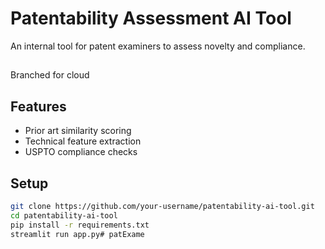 # Patentability Assessment AI Tool

An internal tool for patent examiners to assess novelty and compliance.

##
Branched for cloud

## Features
- Prior art similarity scoring
- Technical feature extraction
- USPTO compliance checks

## Setup
```bash
git clone https://github.com/your-username/patentability-ai-tool.git
cd patentability-ai-tool
pip install -r requirements.txt
streamlit run app.py# patExame
